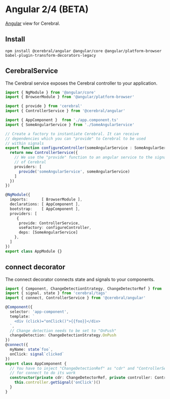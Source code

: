 # Angular 2/4 (BETA)

[Angular](https://angular.io/) view for Cerebral.

## Install

`npm install @cerebral/angular @angular/core @angular/platform-browser babel-plugin-transform-decorators-legacy`

## CerebralService
The Cerebral service exposes the Cerebral controller to your application.

```ts
import { NgModule } from '@angular/core'
import { BrowserModule } from '@angular/platform-browser'

import { provide } from 'cerebral'
import { ControllerService } from '@cerebral/angular'

import { AppComponent }  from './app.component.ts'
import { SomeAngularService } from './SomeAngularService'

// Create a factory to instantiate Cerebral. It can receive
// dependencies which you can "provide" to Cerebral to be used
// within signals
export function configureController(someAngularService : SomeAngularService) {
  return new ControllerService({
    // We use the "provide" function to an angular service to the signals
    // of Cerebral
    providers: [
      provide('someAngularService', someAngularService)
    ]
  })
})

@NgModule({
  imports:      [ BrowserModule ],
  declarations: [ AppComponent ],
  bootstrap:    [ AppComponent ],
  providers: [
     {
      provide: ControllerService,
      useFactory: configureController,
      deps: [SomeAngularService]
    },
  ]
})
export class AppModule {}
```

## connect decorator
The connect decorator connects state and signals to your components.

```ts
import { Component, ChangeDetectionStrategy, ChangeDetectorRef } from '@angular/core'
import { signal, state } from 'cerebral/tags'
import { connect, ControllerService } from '@cerebral/angular'

@Component({
  selector: 'app-component',
  template: `
    <div (click)="onClick()">{{foo}}</div>
  `,
  // Change detection needs to be set to "OnPush"
  changeDetection: ChangeDetectionStrategy.OnPush
})
@connect({
  myName: state`foo`,
  onClick: signal`clicked`
})
export class AppComponent {
  // You have to inject "ChangeDetectionRef" as "cdr" and "ControllerService" as "controller"
  // for connect to do its work
  constructor(private cdr: ChangeDetectorRef, private controller: ControllerService) {
    this.controller.getSignal('onClick')()
  }
}
```
